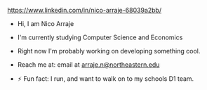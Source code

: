 https://www.linkedin.com/in/nico-arraje-68039a2bb/

- Hi, I am Nico Arraje
- I'm  currently studying Computer Science and Economics
- Right now I'm probably working on developing something cool.
- Reach me at: email at arraje.n@northeastern.edu

- ⚡ Fun fact: I run, and want to walk on to my schools D1 team. 

